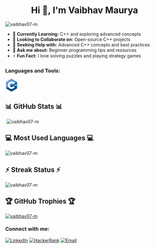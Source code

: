 <h1 align="center">Hi 👋, I'm Vaibhav Maurya</h1>
<p align="left"> <img src="https://komarev.com/ghpvc/?username=vaibhav07-m&label=Profile%20views&color=0e75b6&style=flat" alt="vaibhav07-m" /> </p>

- 🌱 **Currently Learning:** C++ and exploring advanced concepts
- 👥 **Looking to Collaborate on:** Open-source C++ projects
- 🤝 **Seeking Help with:** Advanced C++ concepts and best practices
- 💬 **Ask me about:** Beginner programming tips and resources
- ⚡ **Fun Fact:** I love solving puzzles and playing strategy games

<h3 align="left">Languages and Tools:</h3>
<p align="left">
  <a href="https://www.w3schools.com/cpp/" target="_blank" rel="noreferrer">
    <img src="https://raw.githubusercontent.com/devicons/devicon/master/icons/cplusplus/cplusplus-original.svg" alt="C++" width="40" height="40"/>
  </a>
  <!-- Add more languages and tools here -->
</p>

<h2 align="left">📊 GitHub Stats 📊</h2>
<p>&nbsp;<img align="center" src="https://github-readme-stats.vercel.app/api?username=vaibhav07-m&show_icons=true&locale=en&theme=github_dark&title_color=2f80ed&icon_color=bb2acf&text_color=ffffff&bg_color=0d1117" alt="vaibhav07-m" /></p>

<h2 align="left">💻 Most Used Languages 💻</h2>
<p><img align="center" src="https://github-readme-stats.vercel.app/api/top-langs?username=vaibhav07-m&show_icons=true&locale=en&layout=compact&theme=github_dark&title_color=2f80ed&icon_color=bb2acf&text_color=ffffff&bg_color=0d1117" alt="vaibhav07-m" /></p>

<h2 align="left">⚡ Streak Status ⚡</h2>
<p><img align="center" src="https://github-readme-streak-stats.herokuapp.com/?user=vaibhav07-m&theme=github-dark&ring=2f80ed&fire=bb2acf&currStreakLabel=ffffff&background=0d1117" alt="vaibhav07-m" /></p>

<h2 align="left">🏆 GitHub Trophies 🏆</h2>
<p align="left">
  <a href="https://github.com/ryo-ma/github-profile-trophy">
    <img src="https://github-profile-trophy.vercel.app/?username=vaibhav07-m&theme=darkhub&title_color=2f80ed&icon_color=bb2acf&text_color=ffffff&bg_color=0d1117" alt="vaibhav07-m" />
  </a>
</p>

<h3 align="left">Connect with me:</h3>
<p align="left">
  <a href="https://www.linkedin.com/in/vaibhav-maurya-b1141934b/" target="blank"><img align="center" src="https://raw.githubusercontent.com/rahuldkjain/github-profile-readme-generator/master/src/images/icons/Social/linked-in-alt.svg" alt="LinkedIn" height="30" width="40" /></a>
  <a href="https://www.hackerrank.com/profile/mauryavaibhav201" target="blank"><img align="center" src="https://raw.githubusercontent.com/rahuldkjain/github-profile-readme-generator/master/src/images/icons/Social/hackerrank.svg" alt="HackerRank" height="30" width="40" /></a>
  <a href="mailto:mauryavaibhav2007@gmail.com"><img align="center" src="https://upload.wikimedia.org/wikipedia/commons/thumb/7/7e/Gmail_icon_%282020%29.svg/64px-Gmail_icon_%282020%29.svg.png" alt="Email" height="30" width="40" /></a>
</p>




